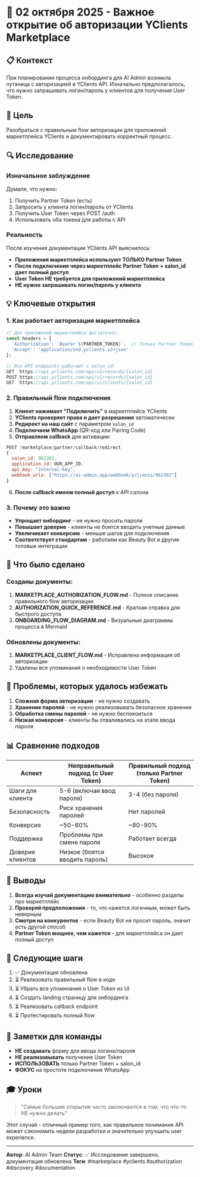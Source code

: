 # 📅 02 октября 2025 - Важное открытие об авторизации YClients Marketplace

## 📋 Контекст
При планировании процесса онбординга для AI Admin возникла путаница с авторизацией в YClients API. Изначально предполагалось, что нужно запрашивать логин/пароль у клиентов для получения User Token.

## 🎯 Цель
Разобраться с правильным flow авторизации для приложений маркетплейса YClients и документировать корректный процесс.

## 🔍 Исследование

### Изначальное заблуждение
Думали, что нужно:
1. Получить Partner Token (есть)
2. Запросить у клиента логин/пароль от YClients
3. Получить User Token через POST /auth
4. Использовать оба токена для работы с API

### Реальность
После изучения документации YClients API выяснилось:
- **Приложения маркетплейса используют ТОЛЬКО Partner Token**
- **После подключения через маркетплейс Partner Token + salon_id дает полный доступ**
- **User Token НЕ требуется для приложений маркетплейса**
- **НЕ нужно запрашивать логин/пароль у клиента**

## 💡 Ключевые открытия

### 1. Как работает авторизация маркетплейса

```javascript
// Для приложений маркетплейса достаточно:
const headers = {
  'Authorization': `Bearer ${PARTNER_TOKEN}`,  // Только Partner Token!
  'Accept': 'application/vnd.yclients.v2+json'
};

// Все API endpoints работают с salon_id:
GET  https://api.yclients.com/api/v1/records/{salon_id}
POST https://api.yclients.com/api/v1/records/{salon_id}
GET  https://api.yclients.com/api/v1/clients/{salon_id}
```

### 2. Правильный flow подключения

1. **Клиент нажимает "Подключить"** в маркетплейсе YClients
2. **YClients проверяет права и дает разрешение** автоматически
3. **Редирект на наш сайт** с параметром `salon_id`
4. **Подключаем WhatsApp** (QR-код или Pairing Code)
5. **Отправляем callback** для активации:

```javascript
POST /marketplace/partner/callback/redirect
{
  salon_id: 962302,
  application_id: OUR_APP_ID,
  api_key: "internal-key",
  webhook_urls: ["https://ai-admin.app/webhook/yclients/962302"]
}
```

6. **После callback имеем полный доступ** к API салона

### 3. Почему это важно

- **Упрощает онбординг** - не нужно просить пароли
- **Повышает доверие** - клиенты не боятся вводить учетные данные
- **Увеличивает конверсию** - меньше шагов для подключения
- **Соответствует стандартам** - работаем как Beauty Bot и другие топовые интеграции

## 📝 Что было сделано

### Созданы документы:

1. **MARKETPLACE_AUTHORIZATION_FLOW.md** - Полное описание правильного flow авторизации
2. **AUTHORIZATION_QUICK_REFERENCE.md** - Краткая справка для быстрого доступа
3. **ONBOARDING_FLOW_DIAGRAM.md** - Визуальные диаграммы процесса в Mermaid

### Обновлены документы:

1. **MARKETPLACE_CLIENT_FLOW.md** - Исправлена информация об авторизации
2. Удалены все упоминания о необходимости User Token

## 🐛 Проблемы, которых удалось избежать

1. **Сложная форма авторизации** - не нужно создавать
2. **Хранение паролей** - не нужно реализовывать безопасное хранение
3. **Обработка смены паролей** - не нужно беспокоиться
4. **Низкая конверсия** - клиенты бы отваливались на этапе ввода пароля

## 📊 Сравнение подходов

| Аспект | Неправильный подход (с User Token) | Правильный подход (только Partner Token) |
|--------|-------------------------------------|-------------------------------------------|
| Шаги для клиента | 5-6 (включая ввод пароля) | 3-4 (без пароля) |
| Безопасность | Риск хранения паролей | Нет паролей |
| Конверсия | ~50-60% | ~80-90% |
| Поддержка | Проблемы при смене пароля | Работает всегда |
| Доверие клиентов | Низкое (боятся вводить пароль) | Высокое |

## 💭 Выводы

1. **Всегда изучай документацию внимательно** - особенно разделы про маркетплейс
2. **Проверяй предположения** - то, что кажется логичным, может быть неверным
3. **Смотри на конкурентов** - если Beauty Bot не просит пароль, значит есть другой способ
4. **Partner Token мощнее, чем кажется** - для маркетплейса он дает полный доступ

## 🔄 Следующие шаги

1. ✅ Документация обновлена
2. ⏳ Реализовать правильный flow в коде
3. ⏳ Убрать все упоминания о User Token из UI
4. ⏳ Создать landing страницу для онбординга
5. ⏳ Реализовать callback endpoint
6. ⏳ Протестировать полный flow

## 📝 Заметки для команды

- **НЕ создавать** форму для ввода логина/пароля
- **НЕ реализовывать** получение User Token
- **ИСПОЛЬЗОВАТЬ** только Partner Token + salon_id
- **ФОКУС** на простоте подключения WhatsApp

## 🎓 Уроки

> "Самые большие открытия часто заключаются в том, что что-то НЕ нужно делать"

Этот случай - отличный пример того, как правильное понимание API может сэкономить недели разработки и значительно улучшить user experience.

---

**Автор**: AI Admin Team
**Статус**: ✅ Исследование завершено, документация обновлена
**Теги**: #marketplace #yclients #authorization #discovery #documentation